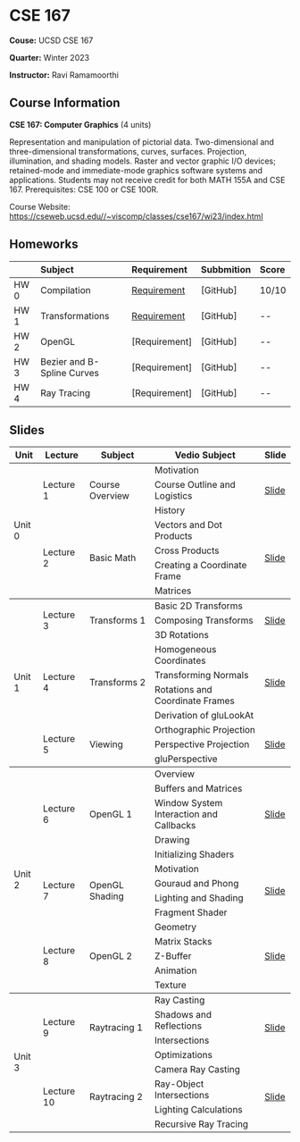 # CSE 167

**Couse:** UCSD CSE 167

**Quarter:** Winter 2023

**Instructor:** Ravi Ramamoorthi

## Course Information

**CSE 167: Computer Graphics** (4 units)

Representation and manipulation of pictorial data. Two-dimensional and three-dimensional transformations, curves, surfaces. Projection, illumination, and shading models. Raster and vector graphic I/O devices; retained-mode and immediate-mode graphics software systems and applications. Students may not receive credit for both MATH 155A and CSE 167. Prerequisites: CSE 100 or CSE 100R.

Course Website: https://cseweb.ucsd.edu//~viscomp/classes/cse167/wi23/index.html

## Homeworks
|       |Subject    |Requirement   |Subbmition   |Score   |
|:------|:----------|:-------------|:-------------|:----------|
|HW 0 |Compilation |[Requirement](./HW/HW0.md)|[GitHub] |10/10  |
|HW 1 |Transformations |[Requirement](./HW/HW1.md)|[GitHub] |--  |
|HW 2 |OpenGL |[Requirement]|[GitHub] |--  |
|HW 3 |Bezier and B-Spline Curves |[Requirement]|[GitHub] |--  |
|HW 4 |Ray Tracing |[Requirement]|[GitHub] |--  |

## Slides
<table>
    <thead>
        <tr>
            <th>Unit</th>
            <th>Lecture</th>
            <th>Subject</th>
            <th>Vedio Subject</th>
            <th>Slide</th>
        </tr>
    </thead>
    <tbody>
        <tr>
            <td rowspan=7>Unit 0</td>
            <td rowspan=3>Lecture 1</td>
            <td rowspan=3>Course Overview</td>
            <td>Motivation</td>
            <td rowspan=3><a href="./Slides/overview_ucsd.pdf">Slide</a></td>
        </tr>
        <tr>
            <td>Course Outline and Logistics</td>
        </tr>
        <tr>
            <td>History</td>
        </tr>
        <tr>
            <td rowspan=4>Lecture 2</td>
            <td rowspan=4>Basic Math</td>
            <td>Vectors and Dot Products</td>
            <td rowspan=4><a href="./Slides/slides_basicmath.pdf">Slide</a></td>
        </tr>
        <tr>
            <td>Cross Products</td>
        </tr>
        <tr>
            <td>Creating a Coordinate Frame</td>
        </tr>
        <tr>
            <td>Matrices</td>
        </tr>
    </tbody>
    <tbody>
        <tr>
            <td rowspan=10>Unit 1</td>
            <td rowspan=3>Lecture 3</td>
            <td rowspan=3>Transforms 1</td>
            <td>Basic 2D Transforms</td>
            <td rowspan=3><a href="./Slides/slides_transforms1.pdf">Slide</a></td>
        </tr>
        <tr>
            <td>Composing Transforms</td>
        </tr>
        <tr>
            <td>3D Rotations</td>
        </tr>
        <tr>
            <td rowspan=4>Lecture 4</td>
            <td rowspan=4>Transforms 2 </td>
            <td>Homogeneous Coordinates</td>
            <td rowspan=4><a href="./Slides/slides_transforms2.pdf">Slide</a></td>
        </tr>
        <tr>
            <td>Transforming Normals</td>
        </tr>
        <tr>
            <td>Rotations and Coordinate Frames</td>
        </tr>
        <tr>
            <td>Derivation of gluLookAt</td>
        </tr>
        <tr>
            <td rowspan=3>Lecture 5</td>
            <td rowspan=3>Viewing</td>
            <td>Orthographic Projection</td>
            <td rowspan=3><a href="./Slides/slides_viewing.pdf">Slide</a></td>
        </tr>
        <tr>
            <td>Perspective Projection</td>
        </tr>
        <tr>
            <td>gluPerspective</td>
        </tr>
    </tbody>
    <tbody>
        <tr>
            <td rowspan=14>Unit 2</td>
            <td rowspan=5>Lecture 6</td>
            <td rowspan=5>OpenGL 1</td>
            <td>Overview</td>
            <td rowspan=5><a href="./Slides/ucsdopengl1.pdf">Slide</a></td>
        </tr>
        <tr>
            <td>Buffers and Matrices</td>
        </tr>
        <tr>
            <td>Window System Interaction and Callbacks</td>
        </tr>
        <tr>
            <td>Drawing</td>
        </tr>
        <tr>
            <td>Initializing Shaders</td>
        </tr>
        <tr>
            <td rowspan=4>Lecture 7</td>
            <td rowspan=4>OpenGL Shading</td>
            <td>Motivation</td>
            <td rowspan=4><a href="./Slides/ucsdopengl2.pdf">Slide</a></td>
        </tr>
        <tr>
            <td>Gouraud and Phong</td>
        </tr>
        <tr>
            <td>Lighting and Shading</td>
        </tr>
        <tr>
            <td>Fragment Shader</td>
        </tr>
        <tr>
            <td rowspan=5>Lecture 8</td>
            <td rowspan=5>OpenGL 2</td>
            <td>Geometry</td>
            <td rowspan=5><a href="./Slides/ucsdopengl3.pdf">Slide</a></td>
        </tr>
        <tr>
            <td>Matrix Stacks</td>
        </tr>
        <tr>
            <td>Z-Buffer</td>
        </tr>
         <tr>
            <td>Animation</td>
        </tr>
         <tr>
            <td>Texture</td>
        </tr>
    </tbody>
    <tbody>
        <tr>
            <td rowspan=8>Unit 3</td>
            <td rowspan=4>Lecture 9</td>
            <td rowspan=4>Raytracing 1</td>
            <td>Ray Casting</td>
            <td rowspan=4><a href="./Slides/slides_raytrace1.pdf">Slide</a></td>
        </tr>
        <tr>
            <td>Shadows and Reflections</td>
        </tr>
        <tr>
            <td>Intersections</td>
        </tr>
        <tr>
            <td>Optimizations</td>
        </tr>
        <tr>
            <td rowspan=4>Lecture 10</td>
            <td rowspan=4>Raytracing 2</td>
            <td>Camera Ray Casting</td>
            <td rowspan=4><a href="./Slides/slides_raytrace2.pdf">Slide</a></td>
        </tr>
        <tr>
            <td>Ray-Object Intersections</td>
        </tr>
        <tr>
            <td>Lighting Calculations</td>
        </tr>
        <tr>
            <td>Recursive Ray Tracing</td>
        </tr>
    </tbody>
</table>